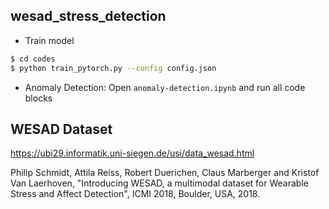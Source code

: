 ## wesad_stress_detection
- Train model

```bash
$ cd codes
$ python train_pytorch.py --config config.json
```
- Anomaly Detection: Open `anomaly-detection.ipynb` and run all code blocks

## WESAD Dataset
https://ubi29.informatik.uni-siegen.de/usi/data_wesad.html

Philip Schmidt, Attila Reiss, Robert Duerichen, Claus Marberger and Kristof Van Laerhoven, "Introducing WESAD, a multimodal dataset for Wearable Stress and Affect Detection", ICMI 2018, Boulder, USA, 2018.

